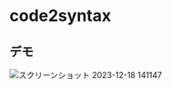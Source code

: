 # code2syntax

## デモ
![スクリーンショット 2023-12-18 141147](https://github.com/tarou-imokenpi/code2syntax/assets/91922753/0fccd42c-59ce-4708-a9ec-68b8391e3447)
